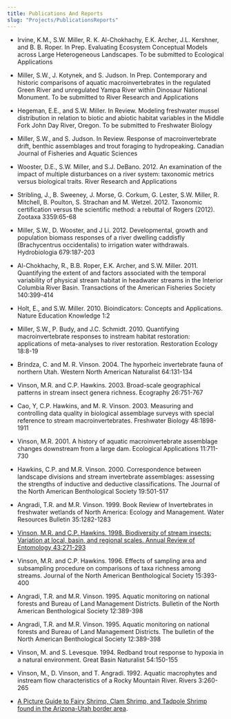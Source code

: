 ```yaml
---
title: Publications And Reports
slug: "Projects/PublicationsReports"
---
```


* Irvine, K.M., S.W. Miller, R. K. Al-Chokhachy, E.K. Archer, J.L. Kershner, and B. B. Roper.  In Prep. Evaluating Ecosystem Conceptual Models across Large Heterogeneous Landscapes.  To be submitted to Ecological Applications 

* Miller, S.W., J. Kotynek, and S. Judson.  In Prep. Contemporary and historic comparisons of aquatic macroinvertebrates in the regulated Green River and unregulated Yampa River within Dinosaur National Monument.  To be submitted to River Research and Applications 

* Hegeman, E.E., and S.W. Miller.  In Review. Modeling freshwater mussel distribution in relation to biotic and abiotic habitat variables in the Middle Fork John Day River, Oregon.  To be submitted to Freshwater Biology 

* Miller, S.W., and S. Judson.  In Review. Response of macroinvertebrate drift, benthic assemblages and trout foraging to hydropeaking.  Canadian Journal of Fisheries and Aquatic Sciences 

* Wooster, D.E., S.W. Miller, and S.J. DeBano.  2012.  An examination of the impact of multiple disturbances on a river system: taxonomic metrics versus biological traits.  River Research and Applications 

* Stribling, J., B. Sweeney, J. Morse, G. Corkum, G. Lester, S.W. Miller, R. Mitchell, B. Poulton, S. Strachan and M. Wetzel.  2012.  Taxonomic certification versus the scientific method: a rebuttal of Rogers (2012).  Zootaxa  3359:65-68

* Miller, S.W., D. Wooster, and J Li.  2012.  Developmental, growth and population biomass responses of a river dwelling caddisfly (Brachycentrus occidentalis) to irrigation water withdrawals.  Hydrobiologia  679:187-203

* Al-Chokhachy, R., B.B. Roper, E.K. Archer, and S.W. Miller.  2011.  Quantifying the extent of and factors associated with the temporal variability of physical stream habitat in headwater streams in the Interior Columbia River Basin.  Transactions of the American Fisheries Society  140:399-414

* Holt, E., and S.W. Miller.  2010.  Bioindicators: Concepts and Applications.  Nature Education Knowledge  1:2

* Miller, S.W., P. Budy, and J.C. Schmidt.  2010.  Quantifying macroinvertebrate responses to instream habitat restoration: applications of meta-analyses to river restoration.  Restoration Ecology  18:8-19

* Brindza, C. and M. R. Vinson.  2004.  The hyporheic invertebrate fauna of northern Utah.  Western North American Naturalist  64:131-134

* Vinson, M.R. and C.P. Hawkins.  2003.  Broad-scale geographical patterns in stream insect genera richness.  Ecography  26:751-767

* Cao, Y, C.P. Hawkins, and M. R. Vinson.  2003.  Measuring and controlling data quality in biological assemblage surveys with special reference to stream macroinvertebrates.  Freshwater Biology  48:1898-1911

* Vinson, M.R.  2001.  A history of aquatic macroinvertebrate assemblage changes downstream from a large dam.  Ecological Applications  11:711-730

* Hawkins, C.P. and M.R. Vinson.  2000.  Correspondence between landscape divisions and stream invertebrate assemblages: assessing the strengths of inductive and deductive classifications.  The Journal of the North American Benthological Society  19:501-517

* Angradi, T.R. and M.R. Vinson.  1999.  Book Review of Invertebrates in freshwater wetlands of North America: Ecology and Management.  Water Resources Bulletin  35:1282-1283

* [Vinson, M.R. and C.P. Hawkins.  1998.  Biodiversity of stream insects: Variation at local, basin, and regional scales.  Annual Review of Entomology  43:271-293](http://ento.annualreviews.org/cgi/reprint/43/1/271.pdf)

* Vinson, M.R. and C.P. Hawkins.  1996.  Effects of sampling area and subsampling procedure on comparisons of taxa richness among streams.  Journal of the North American Benthological Society  15:393-400

* Angradi, T.R. and M.R. Vinson.  1995.  Aquatic monitoring on national forests and Bureau of Land Management Districts.  Bulletin of the North American Benthological Society  12:389-398

* Angradi, T.R. and M.R. Vinson.  1995.  Aquatic monitoring on national forests and Bureau of Land Management Districts.  The bulletin of the North American Benthological Society   12:389-398

* Vinson, M. and S. Levesque.  1994.  Redband trout response to hypoxia in a natural environment.  Great Basin Naturalist  54:150-155

* Vinson, M., D. Vinson, and T. Angradi.  1992.  Aquatic macrophytes and instream flow characteristics of a Rocky Mountain River.  Rivers  3:260-265

* [A Picture Guide to Fairy Shrimp, Clam Shrimp, and Tadpole Shrimp found in the Arizona-Utah border area](https://www.usu.edu/buglab/Content/Files/Tinaja%20Critters.pdf).
